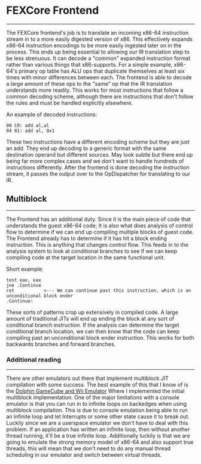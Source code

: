 # FEXCore Frontend
---
The FEXCore frontend's job is to translate an incoming x86-64 instruction stream in to a more easily digested version of x86.
This effectively expands x86-64 instruction encodings to be more easily ingested later on in the process.
This ends up being essential to allowing our IR translation step to be less strenuous. It can decode a "common" expanded instruction format rather than various things that x86-supports.
For a simple example, x86-64's primary op table has ALU ops that duplicate themselves at least six times with minor differences between each. The frontend is able to decode a large amount of these ops to the "same" op that the IR translation understands more readily.
This works for most instructions that follow a common decoding scheme, although there are instructions that don't follow the rules and must be handled explicitly elsewhere.

An example of decoded instructions:
```
00 C0: add al,al
04 01: add al, 0x1
```
These two instructions have a different encoding scheme but they are just an add.
They end up decoding to a generic format with the same destination operand but different sources.
May look subtle but there end up being far more complex cases and we don't want to handle hundreds of instructions differently.
After the frontend is done decoding the instruction stream, it passes the output over to the OpDispatcher for translating to our IR.

## Multiblock
---
The Frontend has an additional duty. Since it is the main piece of code that understands the guest x86-64 code; It is also what does analysis of control flow to determine if we can end up compiling multiple blocks of guest code.
The Frontend already has to determine if it has hit a block ending instruction. This is anything that changes control flow. This feeds in to the analysis system to look at conditional branches to see if we can keep compiling code at the target location in the same functional unit.

Short example:
```
test eax, eax
jne .Continue
ret           <--- We can continue past this instruction, which is an unconditional block ender
.Continue:
```

These sorts of patterns crop up extensively in compiled code. A large amount of traditional JITs will end up ending the block at any sort of conditional branch instruction.
If the analysis can determine the target conditional branch location, we can then know that the code can keep compiling past an unconditional block ender instruction.
This works for both backwards branches and forward branches.

### Additional reading
---
There are other emulators out there that implement multiblock JIT compilation with some success.
The best example of this that I know of is the [Dolphin GameCube and Wii Emulator](https://github.com/dolphin-emu/dolphin) Where I implemented the initial multiblock implementation.
One of the major limitations with a console emulator is that you can run in to infinite loops on backedges when using multiblock compilation. This is due to console emulation being able to run an infinite loop and let Interrupts or some other state cause it to break out.
Luckily since we are a userspace emulator we don't have to deal with this problem. If an application has written an infinite loop, then without another thread running, it'll be a true infinite loop.
Additionally luckily is that we are going to emulate the strong memory model of x86-64 and also support true threads, this will mean that we don't need to do any manual thread scheduling in our emulator and switch between virtual threads.

